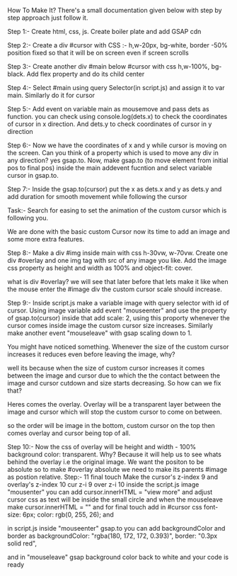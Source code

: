 How To Make It?
There's a small documentation given below with step by step approach just follow it.

Step 1:- 
Create html, css, js. Create boiler plate and add GSAP cdn

Step 2:- 
Create a div #cursor with CSS :- h,w-20px, bg-white, border -50%
position fixed  so that it will be on screen even if screen scrolls

Step 3:- 
Create another div #main below #cursor with css h,w-100%, bg-black. Add flex property and do its child center


Step 4:- 
Select #main using query Selector(in script.js) and assign it to var main. Similarly do it for cursor

Step 5:- 
Add event on variable main as mousemove and pass dets as function. you can check using console.log(dets.x) to check the coordinates of cursor in x direction. And dets.y to check coordinates of cursor in y direction

Step 6:-
Now we have the coordinates of x and y while cursor is moving on the screen. Can you think of a property which is used to move any div in any direction? yes gsap.to.
Now, 
make gsap.to (to move element from initial pos to final pos) inside the main addevent fucntion and select variable cursor in gsap.to.

Step 7:- 
Inside the gsap.to(cursor) put the x as dets.x and y as dets.y and add duration for smooth movement while following the cursor

Task:- 
Search for easing to set the animation of the custom cursor which is following you.

We are done with the basic custom Cursor now its time to add an image and some more extra features.

Step 8:- 
Make a div #img inside main with css  h-30vw, w-70vw. Create one div #overlay and one img tag with src of any image you like. Add the image css property as height and width as 100% and object-fit: cover.


what is div #overlay?
we will see that later before that lets make it like when the mouse enter the #image div the custom cursor scale should increase.

Step 9:- 
Inside script.js make a variable image with query selector with id of cursor.
Using image variable add event "mouseenter" and use the property of gsap.to(cursor) inside that add scale: 2,
using this proporty whenever the cursor comes inside image the custom cursor size increases. Similarly make another event "mouseleave" with gsap scaling down to 1.


You might have noticed something. Whenever the size of the custom cursor increases it reduces even before leaving the image, why?

well its because when the size of custom cursor increases it comes between the image and cursor due to which the the contact between the image and cursor cutdown and size starts decreasing. So how can we fix that?

Heres comes the overlay.
Overlay will be a transparent layer between the image and cursor which will stop the custom cursor to come on between.

so the order will be image in the bottom, custom cursor on the top then comes overlay and cursor being top of all.

Step 10:-
Now the css of overlay will be height and width - 100% background color: transparent. Why? Because it will help us to see whats behind the overlay i.e the original image. We want the positon to be absolute so to make #overlay absolute we need to make its parents #image as postion relative.
Step:- 11 final touch
Make the cursor's z-index 9 and overlay's z-index 10
cur z-i 9
over z-i 10
inside the script.js image "mousenter" you can add cursor.innerHTML = "view more" and adjust cursor css as text will be inside the small circle
and when the mouseleave make cursor.innerHTML = ""
and for final touch add in #cursor css 
font-size: 6px; color: rgb(0, 255, 26); and

in script.js inside "mouseenter" gsap.to you can add backgroundColor and border as backgroundColor: "rgba(180, 172, 172, 0.393)", border: "0.3px solid red",

and in "mouseleave" gsap background color back to white
and your code is ready
